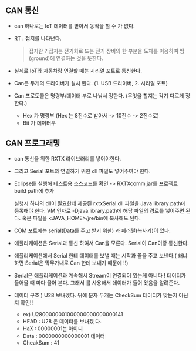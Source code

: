 ## CAN 통신

- can 하나로는 IoT 데이터를 받아서 동작을 할 수 가 없다. 

- RT : 접지를 나타낸다. 

  > 접지란 ? 접지는 전기회로 또는 전기 장비의 한 부분을 도체를 이용하여 땅(ground)에 연결하는 것을 뜻한다.

- 실제로 IoT와 자동차랑 연결할 때는 시리얼 포트로 통신한다. 
- Can은 두개의 드라이버가 설치 된다. (1. USB 드라이버, 2. 시리얼 포트)
- Can 프로토콜은 명령부/데이터 부로 나눠서 정한다. (무엇을 할지는 각기 다르게 정한다.)
  - Hex 가 명령부 (Hex 는 8진수로 받아서 -> 10진수 -> 2진수로)
  - Bit 가 데이터부

## CAN 프로그래밍

- can 통신을 위한 RXTX 라이브러리를 넣어야한다.

- 그리고 Serial 포트와 연결하기 위한 dll 파일도 넣어주여야 한다.

-    Eclipse를 실행해 테스트용 소스코드를 확인
     -> RXTXcomm.jar를 프로젝트 build path에 추가

     실행시 하나의 dll이 필요한데 
     제공된 rxtxSerial.dll 파일을 Java library path에
     등록해야 한다. VM 인자로 -Djava.library.path에
     해당 파일의 경로를 넣어주면 된다. 혹은 
     파일을 <JAVA_HOME>/jre/bin에 복사해도 된다.

- COM 포트에는 serial(Data를 주고 받기 위한) 과 페러럴(복사기)이 있다.

- 애플리케이션은 Serial과 통신 하여서 Can을 모른다. Serial이 Can이랑 통신한다. 

- 애플리케이션에서 Serial 한테 데이터를 보낼 때는 시작과 끝을 주고 보낸다.( 왜냐하면 Serial은 막무가내로 Can 한테 보내기 때문에 !!)

- Serial은 애플리케이션과 계속해서 Stream이 연결되어 있는게 아니다 !  데이터가 들어올 때 마다 물어 본다. 그래서  를 사용해서 데이터가 들어 왔음을 알려준다. 

- 데이터 구조 ) U28 보내겠다. 뒤에 문자 두개는 CheckSum 데이터가 맞는지 아닌지 확인!!  

  - ex) U2800000001000000000000000141
  - HEAD : U28 은 데이터를 보내겠 다.
  - HaX : 00000001는 아이디
  - Data : 0000000000000001 데이터
  - CheakSum : 41

  
